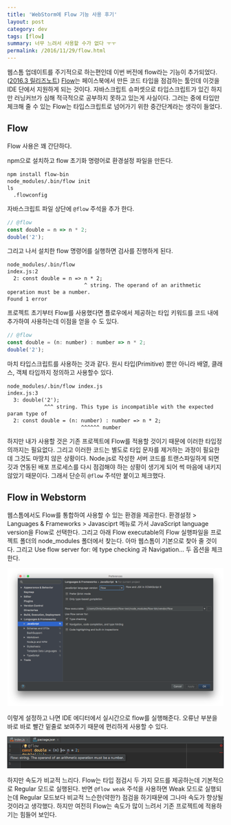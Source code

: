 ```yaml
---
title: 'WebStorm에 Flow 기능 사용 후기'
layout: post
category: dev
tags: [flow]
summary: 너무 느려서 사용할 수가 없다 ㅜㅜ
permalink: /2016/11/29/flow.html
---
```


웹스톰 업데이트를 주기적으로 하는편인데 이번 버전에 flow라는 기능이 추가되었다. ([2016.3 릴리즈노트](https://www.jetbrains.com/webstorm/whatsnew/)) [Flow](https://flowtype.org)는 페이스북에서 만든 코드 타입을 점검하는 툴인데 이것을 IDE 단에서 지원하게 되는 것이다. 자바스크립트 슈퍼셋으로 타입스크립트가 있긴 하지만 러닝커브가 심해 적극적으로 공부하지 못하고 있는게 사실이다. 그러는 중에 타입만 체크해 줄 수 있는 Flow는 타입스크립트로 넘어가기 위한 중간단계라는 생각이 들었다.

## Flow

Flow 사용은 꽤 간단하다.

npm으로 설치하고 flow 초기화 명령어로 환경설정 파일을 만든다.

```
npm install flow-bin
node_modules/.bin/flow init
ls
  .flowconfig
```

자바스크립트 파일 상단에 `@flow` 주석을 추가 한다.

```javascript
// @flow
const double = n => n * 2;
double('2');
```

그리고 나서 설치한 flow 명령어를 실행하면 검사를 진행하게 된다.

```
node_modules/.bin/flow
index.js:2
  2: const double = n => n * 2;
                         ^ string. The operand of an arithmetic operation must be a number.
Found 1 error
```

프로젝트 초기부터 Flow를 사용했다면 플로우에서 제공하는 타입 키워드를 코드 내에 추가하여 사용하는데 이점을 얻을 수 도 있다.

```javascript
// @flow
const double = (n: number) : number => n * 2;
double('2');
```
마치 타입스크립트를 사용하는 것과 같다. 원시 타입(Primitive) 뿐만 아니라 배열, 클래스, 객체 타입까지 정의하고 사용할수 있다.

```
node_modules/.bin/flow index.js
index.js:3
  3: double('2');
            ^^^ string. This type is incompatible with the expected param type of
  2: const double = (n: number) : number => n * 2;
                        ^^^^^^ number
```
하지만 내가 사용할 것은 기존 프로젝트에 Flow를 적용할 것이기 때문에 이러한 타입정의까지는 필요없다. 그리고 이러한 코드는 별도로 타입 문자를 제거하는 과정이 필요한데 그것도 마땅치 않은 상황이다. Node.js로 작성한 서버 코드를 트랜스파일하게 되면 깃과 연동된 배포 프로세스를 다시 점검해야 하는 상황이 생기게 되어 썩 마음에 내키지 않았기 때문이다. 그래서 단순히 `@flow` 주석만 붙이고 체크했다.

## Flow in Webstorm

웹스톰에서도 Flow를 통합하여 사용할 수 있는 환경을 제공한다. 환경설정 > Languages & Frameworks > Javasciprt 메뉴로 가서 JavaScript language version을 Flow로 선택한다. 그리고 아래 Flow executable의 Flow 실행파일을 프로젝트 폴더의 node_modules 폴더에서 찾는다. 아마 웹스톰이 기본으로 찾아 줄 것이다. 그리고 Use flow server for: 에 type checking 과 Navigation... 두 옵션을 체크한다.


![](/assets/imgs/2016/flow.png)

이렇게 설정하고 나면 IDE 에디터에서 실시간으로 flow를 실행해준다. 오류난 부분을 바로 바로 빨간 밑줄로 보여주기 때문에 편리하게 사용할 수 있다.

![](/assets/imgs/2016/flow2.png)


하지만 속도가 비교적 느리다. Flow는 타입 점검시 두 가지 모드를 제공하는데 기본적으로 Regular 모드로 실행된다. 반면 `@flow weak` 주석을 사용하면 Weak 모드로 실행되는데 Regular 모드보다 비교적 느슨한(약한?) 점검을 하기때문에 그나마 속도가 향상될 것이라고 생각했다. 하지만 여전히 Flow는 속도가 많이 느려서 기존 프로젝트에 적용하기는 힘들어 보인다.
